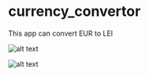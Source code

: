 # currency_convertor

This app can convert EUR to LEI

![alt text](https://i.gyazo.com/5e412ea31afa680090da41efbeca44e9.png)


![alt text](https://i.gyazo.com/6c6306a8e507bda8e6878c3c8dd35f53.png)
